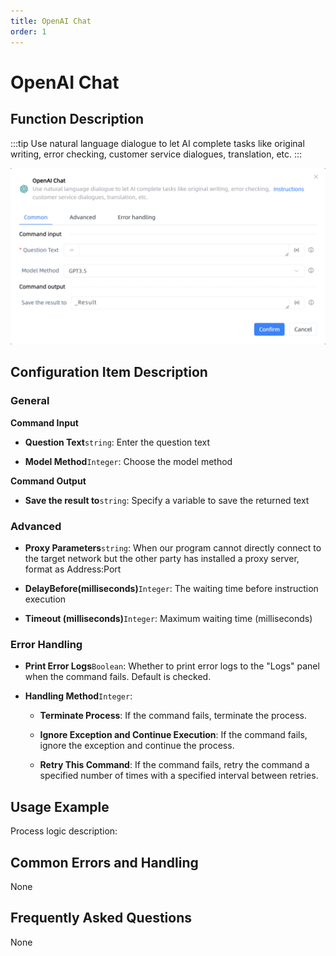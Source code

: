 ```yaml
---
title: OpenAI Chat
order: 1
---
```


# OpenAI Chat

## Function Description

:::tip 
Use natural language dialogue to let AI complete tasks like original writing, error checking, customer service dialogues, translation, etc.
:::

![OpenAI Chat](../../../assets/OpenAI%20Chat_command.png)

## Configuration Item Description

### General

**Command Input**

- **Question Text**`string`: Enter the question text

- **Model Method**`Integer`: Choose the model method


**Command Output**

- **Save the result to**`string`: Specify a variable to save the returned text

### Advanced

- **Proxy Parameters**`string`: When our program cannot directly connect to the target network but the other party has installed a proxy server, format as Address:Port

- **DelayBefore(milliseconds)**`Integer`: The waiting time before instruction execution

- **Timeout (milliseconds)**`Integer`: Maximum waiting time (milliseconds)

### Error Handling

- **Print Error Logs**`Boolean`: Whether to print error logs to the "Logs" panel when the command fails. Default is checked. 

- **Handling Method**`Integer`:

    - **Terminate Process**: If the command fails, terminate the process.

    - **Ignore Exception and Continue Execution**: If the command fails, ignore the exception and continue the process.

    - **Retry This Command**: If the command fails, retry the command a specified number of times with a specified interval between retries.

## Usage Example

Process logic description:

## Common Errors and Handling

None

## Frequently Asked Questions

None

